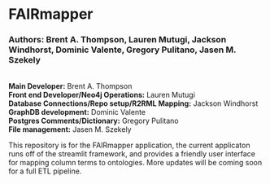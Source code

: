 # FAIRmapper
### Authors: Brent A. Thompson, Lauren Mutugi, Jackson Windhorst, Dominic Valente, Gregory Pulitano, Jasen M. Szekely

<br>**Main Developer:** Brent A. Thompson
<br>**Front end Developer/Neo4j Operations:** Lauren Mutugi
<br>**Database Connections/Repo setup/R2RML Mapping:** Jackson Windhorst
<br>**GraphDB development:** Dominic Valente
<br>**Postgres Comments/Dictionary:** Gregory Pulitano
<br>**File management:** Jasen M. Szekely

This repository is for the FAIRmapper application, the current applicaton runs off of the streamlit framework, 
and provides a friendly user interface for mapping column terms to ontologies. More updates will be coming soon for a full ETL pipeline. 
